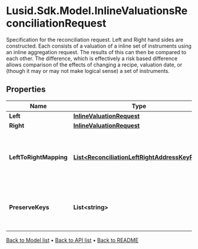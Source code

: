 # Lusid.Sdk.Model.InlineValuationsReconciliationRequest
Specification for the reconciliation request. Left and Right hand sides are constructed. Each consists of a valuation of a inline set of instruments  using an inline aggregation request. The results of this can then be compared to each other. The difference, which is effectively a risk based  difference allows comparison of the effects of changing a recipe, valuation date, or (though it may or may not make logical sense) a set of instruments.

## Properties

Name | Type | Description | Notes
------------ | ------------- | ------------- | -------------
**Left** | [**InlineValuationRequest**](InlineValuationRequest.md) |  | 
**Right** | [**InlineValuationRequest**](InlineValuationRequest.md) |  | 
**LeftToRightMapping** | [**List&lt;ReconciliationLeftRightAddressKeyPair&gt;**](ReconciliationLeftRightAddressKeyPair.md) | The mapping from property keys requested by left aggregation to property keys on right hand side | [optional] 
**PreserveKeys** | **List&lt;string&gt;** | List of keys to preserve (from rhs) in the diff. Used in conjunction with filtering/grouping | [optional] 

[Back to Model list](../README.md#documentation-for-models) &#8226; [Back to API list](../README.md#documentation-for-api-endpoints) &#8226; [Back to README](../README.md)

